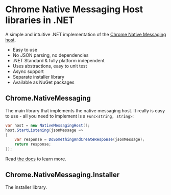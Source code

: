 # Chrome Native Messaging Host libraries in .NET

A simple and intuitive .NET implementation of the [Chrome Native Messaging host](https://developer.chrome.com/apps/nativeMessaging).

* Easy to use
* No JSON parsing, no dependencies
* .NET Standard & fully platform independent
* Uses abstractions, easy to unit test
* Async support
* Separate installer library
* Available as NuGet packages

## Chrome.NativeMessaging

The main library that implements the native messaging host. It really is easy to use - all you need to implement is a `Func<string, string>`:
```C#
var host = new NativeMessagingHost();
host.StartListening(jsonMessage =>
{
    var response = DoSomethingAndCreateResponse(jsonMessage);
    return response;
});
```

Read [the docs](https://github.com/ba32107/dotnet-chrome-native-messaging/blob/master/Chrome.NativeMessaging/README.md) to learn more.

## Chrome.NativeMessaging.Installer

The installer library.